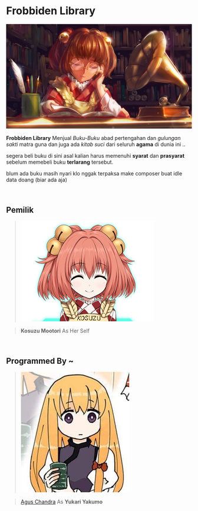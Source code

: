 **<h1>Frobbiden Library</h1>** 

![background](img/kosuzu2.jpg)

**Frobbiden Library**
Menjual *Buku-Buku* abad pertengahan dan *gulungan sakti* matra guna
dan juga ada *kitab suci* dari seluruh **agama** di dunia ini ..

segera beli buku di sini asal kalian harus memenuhi **syarat** 
dan **prasyarat** sebelum memebeli buku **terlarang** tersebut.

blum ada buku masih nyari 
klo nggak terpaksa make composer buat idle data doang (biar ada aja)

<br>

**<h2>Pemilik</h2>**

>![background](img/404.png)

>**Kosuzu Mootori** As Her Self

<br>

<h2>Programmed By ~</h2> 

>![background](img/me.jpg)

>[Agus Chandra](https://fb.me/banana.garuda) As **Yukari Yakumo**